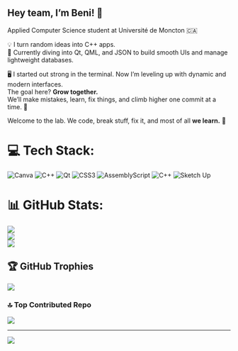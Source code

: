 ## Hey team, I’m Beni! 👋  
Applied Computer Science student at Université de Moncton 🇨🇦  

💡 I turn random ideas into C++ apps.  
🔧 Currently diving into Qt, QML, and JSON to build smooth UIs and manage lightweight databases.

🖥️ I started out strong in the terminal. Now I’m leveling up with dynamic and modern interfaces.  
The goal here? **Grow together.**  
We’ll make mistakes, learn, fix things, and climb higher one commit at a time. 🚀

Welcome to the lab. We code, break stuff, fix it, and most of all **we learn.** 💪

# 💻 Tech Stack:
![Canva](https://img.shields.io/badge/Canva-%2300C4CC.svg?style=for-the-badge&logo=Canva&logoColor=white) ![C++](https://img.shields.io/badge/c++-%2300599C.svg?style=for-the-badge&logo=c%2B%2B&logoColor=white) ![Qt](https://img.shields.io/badge/Qt-%23217346.svg?style=for-the-badge&logo=Qt&logoColor=white) ![CSS3](https://img.shields.io/badge/css3-%231572B6.svg?style=for-the-badge&logo=css3&logoColor=white) ![AssemblyScript](https://img.shields.io/badge/assembly%20script-%23000000.svg?style=for-the-badge&logo=assemblyscript&logoColor=white) ![C++](https://img.shields.io/badge/c++-%2300599C.svg?style=for-the-badge&logo=c%2B%2B&logoColor=white) ![Sketch Up](https://img.shields.io/badge/SketchUp-005F9E?style=for-the-badge&logo=sketchup&logoColor=white)
# 📊 GitHub Stats:
![](https://github-readme-stats.vercel.app/api?username=Beni1707&theme=blue-green&hide_border=false&include_all_commits=true&count_private=true)<br/>
![](https://nirzak-streak-stats.vercel.app/?user=Beni1707&theme=blue-green&hide_border=false)<br/>
![](https://github-readme-stats.vercel.app/api/top-langs/?username=Beni1707&theme=blue-green&hide_border=false&include_all_commits=true&count_private=true&layout=compact)

## 🏆 GitHub Trophies
![](https://github-profile-trophy.vercel.app/?username=Beni1707&theme=blue-green&no-frame=false&no-bg=true&margin-w=4)

### 🔝 Top Contributed Repo
![](https://github-contributor-stats.vercel.app/api?username=Beni1707&limit=5&theme=dark&combine_all_yearly_contributions=true)

---
[![](https://visitcount.itsvg.in/api?id=Beni1707&icon=0&color=0)](https://visitcount.itsvg.in)

<!-- Proudly created with GPRM ( https://gprm.itsvg.in ) -->
